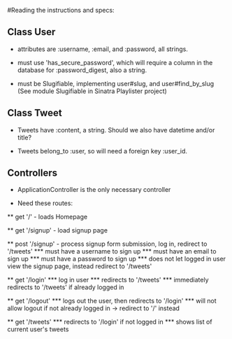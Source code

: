 #Reading the instructions and specs:

## Class User
* attributes are :username, :email, and :password, all strings.

* must use 'has_secure_password', which will require a column in the 
database for :password_digest, also a string.

* must be Slugifiable, implementing user#slug, and user#find_by_slug  
(See module Slugifiable in Sinatra Playlister project)

## Class Tweet
* Tweets have :content, a string.  Should we also have datetime and/or title?

* Tweets belong_to :user, so will need a foreign key :user_id.

## Controllers
* ApplicationController is the only necessary controller

* Need these routes:

** get '/' - loads Homepage

** get '/signup' - load signup page

** post '/signup' - process signup form submission, log in, redirect to '/tweets'
*** must have a username to sign up
*** must have an email to sign up
*** must have a password to sign up
*** does not let logged in user view the signup page, instead redirect to '/tweets'

** get '/login'
*** log in user
*** redirects to '/tweets'
*** immediately redirects to '/tweets' if already logged in

** get '/logout'
*** logs out the user, then redirects to '/login'
*** will not allow logout if not already logged in -> redirect to '/' instead

** get '/tweets'
*** redirects to '/login' if not logged in
*** shows list of current user's tweets

